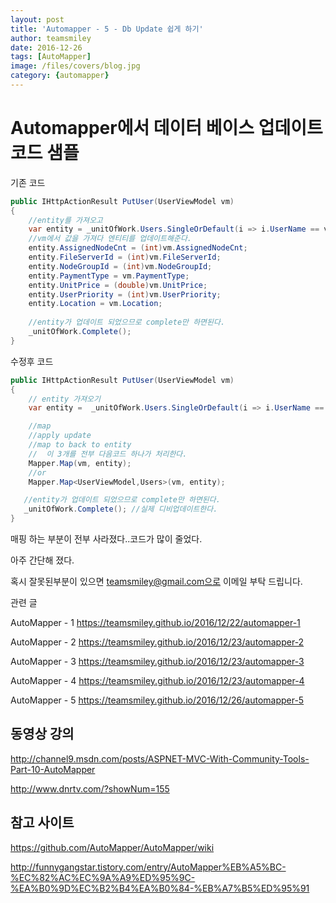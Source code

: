 ```yaml
---
layout: post
title: 'Automapper - 5 - Db Update 쉽게 하기' 
author: teamsmiley 
date: 2016-12-26
tags: [AutoMapper]
image: /files/covers/blog.jpg
category: {automapper}
---
```

# Automapper에서 데이터 베이스 업데이트 코드 샘플 

기존 코드 

```cs
public IHttpActionResult PutUser(UserViewModel vm)
{
    //entity를 가져오고 
    var entity = _unitOfWork.Users.SingleOrDefault(i => i.UserName == vm.userName);
    //vm에서 값을 가져다 엔티티를 업데이트해준다. 
    entity.AssignedNodeCnt = (int)vm.AssignedNodeCnt;
    entity.FileServerId = (int)vm.FileServerId;
    entity.NodeGroupId = (int)vm.NodeGroupId;
    entity.PaymentType = vm.PaymentType;
    entity.UnitPrice = (double)vm.UnitPrice;
    entity.UserPriority = (int)vm.UserPriority;
    entity.Location = vm.Location;
   
    //entity가 업데이트 되었으므로 complete만 하면된다.
    _unitOfWork.Complete();
}
```

수정후 코드 

```cs
public IHttpActionResult PutUser(UserViewModel vm)
{
    // entity 가져오기 
    var entity =  _unitOfWork.Users.SingleOrDefault(i => i.UserName == vm.userName);

    //map
    //apply update 
    //map to back to entity 
    //  이 3개를 전부 다음코드 하나가 처리한다.
    Mapper.Map(vm, entity);
    //or
    Mapper.Map<UserViewModel,Users>(vm, entity);

   //entity가 업데이트 되었으므로 complete만 하면된다. 
   _unitOfWork.Complete(); //실제 디비업데이트한다.
}
```

매핑 하는 부분이 전부 사라졌다..코드가 많이 줄었다.


아주 간단해 졌다. 

혹시 잘못된부분이 있으면 teamsmiley@gmail.com으로 이메일 부탁 드립니다.

관련 글
 
AutoMapper - 1 <https://teamsmiley.github.io/2016/12/22/automapper-1>

AutoMapper - 2 <https://teamsmiley.github.io/2016/12/23/automapper-2> 

AutoMapper - 3 <https://teamsmiley.github.io/2016/12/23/automapper-3>

AutoMapper - 4 <https://teamsmiley.github.io/2016/12/23/automapper-4>

AutoMapper - 5 <https://teamsmiley.github.io/2016/12/26/automapper-5>

## 동영상 강의

http://channel9.msdn.com/posts/ASPNET-MVC-With-Community-Tools-Part-10-AutoMapper

http://www.dnrtv.com/?showNum=155

## 참고 사이트 

https://github.com/AutoMapper/AutoMapper/wiki

http://funnygangstar.tistory.com/entry/AutoMapper%EB%A5%BC-%EC%82%AC%EC%9A%A9%ED%95%9C-%EA%B0%9D%EC%B2%B4%EA%B0%84-%EB%A7%B5%ED%95%91













